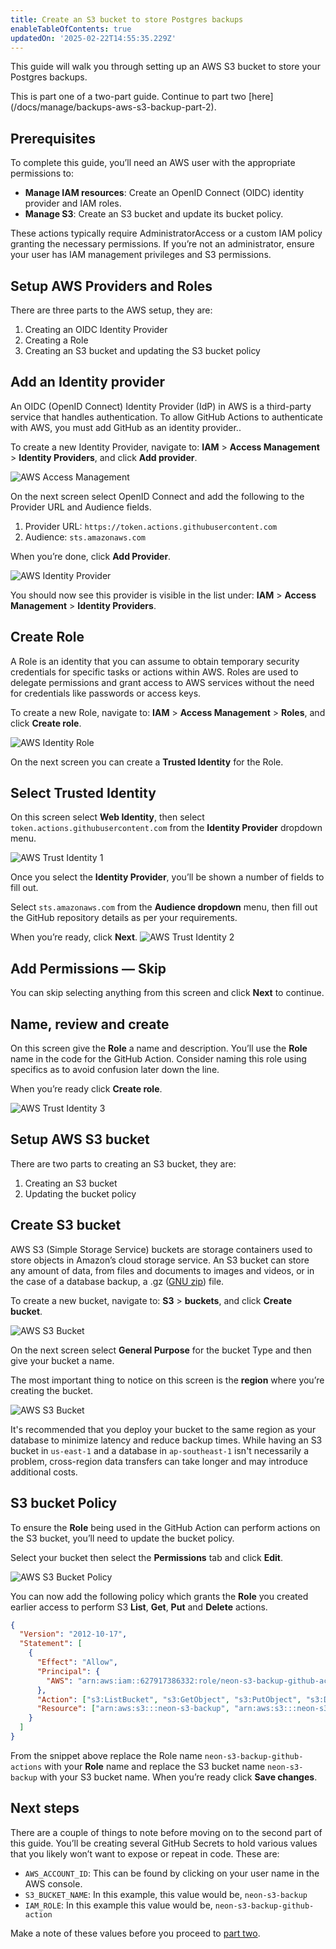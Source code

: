 ```yaml
---
title: Create an S3 bucket to store Postgres backups
enableTableOfContents: true
updatedOn: '2025-02-22T14:55:35.229Z'
---
```


This guide will walk you through setting up an AWS S3 bucket to store your Postgres backups.

<Admonition type="note">
This is part one of a two-part guide.
Continue to part two [here](/docs/manage/backups-aws-s3-backup-part-2).
</Admonition>

## Prerequisites

To complete this guide, you’ll need an AWS user with the appropriate permissions to:

- **Manage IAM resources**: Create an OpenID Connect (OIDC) identity provider and IAM roles.
- **Manage S3**: Create an S3 bucket and update its bucket policy.

These actions typically require AdministratorAccess or a custom IAM policy granting the necessary permissions. If you’re not an administrator, ensure your user has IAM management privileges and S3 permissions.

## Setup AWS Providers and Roles

There are three parts to the AWS setup, they are:

1. Creating an OIDC Identity Provider
2. Creating a Role
3. Creating an S3 bucket and updating the S3 bucket policy

## Add an Identity provider

An OIDC (OpenID Connect) Identity Provider (IdP) in AWS is a third-party service that handles authentication. To allow GitHub Actions to authenticate with AWS, you must add GitHub as an identity provider..

To create a new Identity Provider, navigate to: **IAM** > **Access Management** > **Identity Providers**, and click **Add provider**.

![AWS Access Management](/docs/manage/1-s3-backups-github-actions-01-identity-provider-1.jpg)

On the next screen select OpenID Connect and add the following to the Provider URL and Audience fields.

1. Provider URL: `https://token.actions.githubusercontent.com`
2. Audience: `sts.amazonaws.com`

When you’re done, click **Add Provider**.

![AWS Identity Provider](/docs/manage/1-s3-backups-github-actions-02-identity-provider-2.jpg)

You should now see this provider is visible in the list under: **IAM** > **Access Management** > **Identity Providers**.

## Create Role

A Role is an identity that you can assume to obtain temporary security credentials for specific tasks or actions within AWS. Roles are used to delegate permissions and grant access to AWS services without the need for credentials like passwords or access keys.

To create a new Role, navigate to: **IAM** > **Access Management** > **Roles**, and click **Create role**.

![AWS Identity Role](/docs/manage/1-s3-backups-github-actions-03-role-1.jpg)

On the next screen you can create a **Trusted Identity** for the Role.

## Select Trusted Identity

On this screen select **Web Identity**, then select `token.actions.githubusercontent.com` from the **Identity Provider** dropdown menu.

![AWS Trust Identity 1](/docs/manage/1-s3-backups-github-actions-04-trust-identity-1.jpg)

Once you select the **Identity Provider**, you’ll be shown a number of fields to fill out.

Select `sts.amazonaws.com` from the **Audience dropdown** menu, then fill out the GitHub repository details as per your requirements.

When you’re ready, click **Next**.
![AWS Trust Identity 2](/docs/manage/1-s3-backups-github-actions-05-trust-identity-2.jpg)

## Add Permissions — Skip

You can skip selecting anything from this screen and click **Next** to continue.

## Name, review and create

On this screen give the **Role** a name and description. You’ll use the **Role** name in the code for the GitHub Action. Consider naming this role using specifics as to avoid confusion later down the line.

When you’re ready click **Create role**.

![AWS Trust Identity 3](/docs/manage/1-s3-backups-github-actions-06-trust-identity-3.jpg)

## Setup AWS S3 bucket

There are two parts to creating an S3 bucket, they are:

1. Creating an S3 bucket
2. Updating the bucket policy

## Create S3 bucket

AWS S3 (Simple Storage Service) buckets are storage containers used to store objects in Amazon’s cloud storage service. An S3 bucket can store any amount of data, from files and documents to images and videos, or in the case of a database backup, a .gz (​​[GNU zip](https://www.gnu.org/software/gzip/)) file.

To create a new bucket, navigate to: **S3** > **buckets**, and click **Create bucket**.

![AWS S3 Bucket](/docs/manage/1-s3-backups-github-actions-07-bucket-1.jpg)

On the next screen select **General Purpose** for the bucket Type and then give your bucket a name.

The most important thing to notice on this screen is the **region** where you’re creating the bucket.

![AWS S3 Bucket](/docs/manage/1-s3-backups-github-actions-08-bucket-2.jpg)

It's recommended that you deploy your bucket to the same region as your database to minimize latency and reduce backup times. While having an S3 bucket in `us-east-1` and a database in `ap-southeast-1` isn't necessarily a problem, cross-region data transfers can take longer and may introduce additional costs.

## S3 bucket Policy

To ensure the **Role** being used in the GitHub Action can perform actions on the S3 bucket, you’ll need to update the bucket policy.

Select your bucket then select the **Permissions** tab and click **Edit**.

![AWS S3 Bucket Policy](/docs/manage/1-s3-backups-github-actions-09-bucket-3.jpg)

You can now add the following policy which grants the **Role** you created earlier access to perform S3 **List**, **Get**, **Put** and **Delete** actions.

```json
{
  "Version": "2012-10-17",
  "Statement": [
    {
      "Effect": "Allow",
      "Principal": {
        "AWS": "arn:aws:iam::627917386332:role/neon-s3-backup-github-actions"
      },
      "Action": ["s3:ListBucket", "s3:GetObject", "s3:PutObject", "s3:DeleteObject"],
      "Resource": ["arn:aws:s3:::neon-s3-backup", "arn:aws:s3:::neon-s3-backup/*"]
    }
  ]
}
```

From the snippet above replace the Role name `neon-s3-backup-github-actions` with your **Role** name and replace the S3 bucket name `neon-s3-backup` with your S3 bucket name. When you’re ready click **Save changes**.

## Next steps

There are a couple of things to note before moving on to the second part of this guide. You’ll be creating several GitHub Secrets to hold various values that you likely won’t want to expose or repeat in code. These are:

- `AWS_ACCOUNT_ID`: This can be found by clicking on your user name in the AWS console.
- `S3_BUCKET_NAME`: In this example, this value would be, `neon-s3-backup`
- `IAM_ROLE`: In this example this value would be, `neon-s3-backup-github-action`

Make a note of these values before you proceed to [part two](/docs/manage/backups-aws-s3-backup-part-2).
